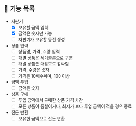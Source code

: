 ## 🚀 기능 목록

* 자판기
  * [x] 보유할 금액 입력
  * [x] 금액은 숫자만 가능
  * [ ] 자판기가 보유할 동전 생성
* 상품 입력
  * [ ] 상품명, 가격, 수량 입력
  * [ ] 개별 상품은 세미콜론으로 구분
  * [ ] 개별 상품은 대괄호로 감싸짐
  * [ ] 가격, 수량은 숫자
  * [ ] 가격은 10배수이며, 100 이상
* 금액 투입
  * [ ] 금액은 숫자
* 상품 구매
  * [ ] 투입 금액에서 구매한 상품 가격 차감
  * [ ] 모든 상품이 품절이거나, 최저가 보다 투입 금액이 적을 경우 종료
* 잔돈 반환
  * [ ] 보유한 금액으로 잔돈 반환